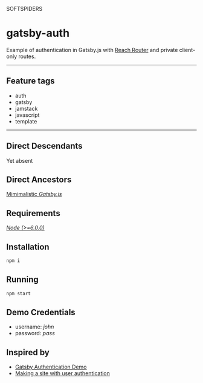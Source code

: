 SOFTSPIDERS
# gatsby-auth

Example of authentication in Gatsby.js with [Reach Router](https://reach.tech/router) and private client-only routes.

---

## Feature tags

- auth
- gatsby
- jamstack
- javascript
- template

---

## Direct Descendants

Yet absent

## Direct Ancestors

[Mimimalistic *Gatsby.js*](https://github.com/softspiders/gatsby.js)

## Requirements

[*Node (>=6.0.0)*](https://nodejs.org/en/download/package-manager/)

## Installation

```sh
npm i
```

## Running

```sh
npm start
```

## Demo Credentials

- username: *john*
- password: *pass*

## Inspired by

- [Gatsby Authentication Demo](https://github.com/gatsbyjs/gatsby/tree/master/examples/simple-auth)
- [Making a site with user authentication](https://www.gatsbyjs.org/docs/authentication-tutorial/)
